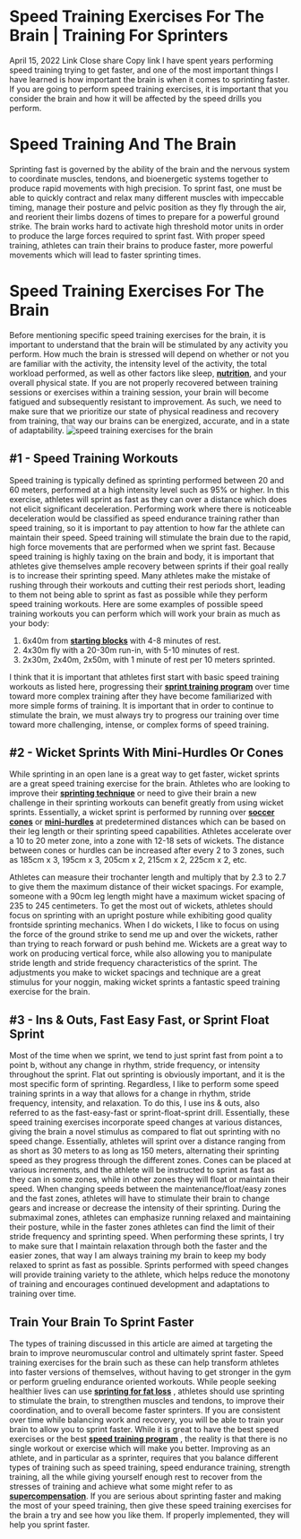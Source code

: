 #  Speed Training Exercises For The Brain | Training For Sprinters 
April 15, 2022
Link
Close share Copy link
I have spent years performing speed training trying to get faster, and one of the most important things I have learned is how important the brain is when it comes to sprinting faster. If you are going to perform speed training exercises, it is important that you consider the brain and how it will be affected by the speed drills you perform.
# Speed Training And The Brain
Sprinting fast is governed by the ability of the brain and the nervous system to coordinate muscles, tendons, and bioenergetic systems together to produce rapid movements with high precision.
To sprint fast, one must be able to quickly contract and relax many different muscles with impeccable timing, manage their posture and pelvic position as they fly through the air, and reorient their limbs dozens of times to prepare for a powerful ground strike.
The brain works hard to activate high threshold motor units in order to produce the large forces required to sprint fast. With proper speed training, athletes can train their brains to produce faster, more powerful movements which will lead to faster sprinting times.
# Speed Training Exercises For The Brain
Before mentioning specific speed training exercises for the brain, it is important to understand that the brain will be stimulated by any activity you perform. How much the brain is stressed will depend on whether or not you are familiar with the activity, the intensity level of the activity, the total workload performed, as well as other factors like sleep, [**nutrition**](https://sprintingworkouts.com/blogs/training/nutrition-for-sprinters "nutrition for sprinters"), and your overall physical state.
If you are not properly recovered between training sessions or exercises within a training session, your brain will become fatigued and subsequently resistant to improvement. As such, we need to make sure that we prioritize our state of physical readiness and recovery from training, that way our brains can be energized, accurate, and in a state of adaptability.
![speed training exercises for the brain](https://cdn.shopify.com/s/files/1/0015/4445/4207/files/speed_training_exercises_for_the_brain-01_480x480.jpg?v=1650077866)
## #1 - Speed Training Workouts
Speed training is typically defined as sprinting performed between 20 and 60 meters, performed at a high intensity level such as 95% or higher. In this exercise, athletes will sprint as fast as they can over a distance which does not elicit significant deceleration. Performing work where there is noticeable deceleration would be classified as speed endurance training rather than speed training, so it is important to pay attention to how far the athlete can maintain their speed.
Speed training will stimulate the brain due to the rapid, high force movements that are performed when we sprint fast. Because speed training is highly taxing on the brain and body, it is important that athletes give themselves ample recovery between sprints if their goal really is to increase their sprinting speed.
Many athletes make the mistake of rushing through their workouts and cutting their rest periods short, leading to them not being able to sprint as fast as possible while they perform speed training workouts. 
Here are some examples of possible speed training workouts you can perform which will work your brain as much as your body:
  1. 6x40m from [**starting blocks**](https://athletex-usa.myshopify.com/blogs/training-equipment/best-starting-blocks "starting blocks") with 4-8 minutes of rest.
  2. 4x30m fly with a 20-30m run-in, with 5-10 minutes of rest.
  3. 2x30m, 2x40m, 2x50m, with 1 minute of rest per 10 meters sprinted.


I think that it is important that athletes first start with basic speed training workouts as listed here, progressing their **[sprint training program](https://sprintingworkouts.com/collections/training-programs)** over time toward more complex training after they have become familiarized with more simple forms of training. It is important that in order to continue to stimulate the brain, we must always try to progress our training over time toward more challenging, intense, or complex forms of speed training.
## #2 - Wicket Sprints With Mini-Hurdles Or Cones
While sprinting in an open lane is a great way to get faster, wicket sprints are a great speed training exercise for the brain. Athletes who are looking to improve their **[sprinting technique](https://sprintingworkouts.com/blogs/training/fundamentals-sprint-running-technique)** or need to give their brain a new challenge in their sprinting workouts can benefit greatly from using wicket sprints.
Essentially, a wicket sprint is performed by running over **[soccer cones](https://www.amazon.com/s?k=soccer+cones&i=sporting&camp=1789&creative=9325&linkCode=ur2&linkId=0c43d9534509f390ab5b463fd6ce19c5&tag=athletex08-20)** or **[mini-hurdles](https://www.amazon.com/s?k=mini+hurdles&i=sporting&camp=1789&creative=9325&linkCode=ur2&linkId=e224c51a26798f5c7caf478e404237b3&tag=athletex08-20)** at predetermined distances which can be based on their leg length or their sprinting speed capabilities. Athletes accelerate over a 10 to 20 meter zone, into a zone with 12-18 sets of wickets. The distance between cones or hurdles can be increased after every 2 to 3 zones, such as 185cm x 3, 195cm x 3, 205cm x 2, 215cm x 2, 225cm x 2, etc.
  
  

Athletes can measure their trochanter length and multiply that by 2.3 to 2.7 to give them the maximum distance of their wicket spacings. For example, someone with a 90cm leg length might have a maximum wicket spacing of 235 to 245 centimeters.
To get the most out of wickets, athletes should focus on sprinting with an upright posture while exhibiting good quality frontside sprinting mechanics. When I do wickets, I like to focus on using the force of the ground strike to send me up and over the wickets, rather than trying to reach forward or push behind me. Wickets are a great way to work on producing vertical force, while also allowing you to manipulate stride length and stride frequency characteristics of the sprint. The adjustments you make to wicket spacings and technique are a great stimulus for your noggin, making wicket sprints a fantastic speed training exercise for the brain.
## #3 - Ins & Outs, Fast Easy Fast, or Sprint Float Sprint
Most of the time when we sprint, we tend to just sprint fast from point a to point b, without any change in rhythm, stride frequency, or intensity throughout the sprint. Flat out sprinting is obviously important, and it is the most specific form of sprinting.
Regardless, I like to perform some speed training sprints in a way that allows for a change in rhythm, stride frequency, intensity, and relaxation. To do this, I use ins & outs, also referred to as the fast-easy-fast or sprint-float-sprint drill. Essentially, these speed training exercises incorporate speed changes at various distances, giving the brain a novel stimulus as compared to flat out sprinting with no speed change.
Essentially, athletes will sprint over a distance ranging from as short as 30 meters to as long as 150 meters, alternating their sprinting speed as they progress through the different zones. Cones can be placed at various increments, and the athlete will be instructed to sprint as fast as they can in some zones, while in other zones they will float or maintain their speed.
When changing speeds between the maintenance/float/easy zones and the fast zones, athletes will have to stimulate their brain to change gears and increase or decrease the intensity of their sprinting. During the submaximal zones, athletes can emphasize running relaxed and maintaining their posture, while in the faster zones athletes can find the limit of their stride frequency and sprinting speed.
When performing these sprints, I try to make sure that I maintain relaxation through both the faster and the easier zones, that way I am always training my brain to keep my body relaxed to sprint as fast as possible.
Sprints performed with speed changes will provide training variety to the athlete, which helps reduce the monotony of training and encourages continued development and adaptations to training over time.
## Train Your Brain To Sprint Faster
The types of training discussed in this article are aimed at targeting the brain to improve neuromuscular control and ultimately sprint faster. Speed training exercises for the brain such as these can help transform athletes into faster versions of themselves, without having to get stronger in the gym or perform grueling endurance oriented workouts.
While people seeking healthier lives can use **[sprinting for fat loss](https://sprintingworkouts.com/blogs/training/will-sprinting-burn-belly-fat)** , athletes should use sprinting to stimulate the brain, to strengthen muscles and tendons, to improve their coordination, and to overall become faster sprinters.
If you are consistent over time while balancing work and recovery, you will be able to train your brain to allow you to sprint faster. While it is great to have the best speed exercises or the best **[speed training program](https://sprintingworkouts.com/products/off-season-pre-season-100m-dash-training-program-bundle)** , the reality is that there is no single workout or exercise which will make you better.
Improving as an athlete, and in particular as a sprinter, requires that you balance different types of training such as speed training, speed endurance training, strength training, all the while giving yourself enough rest to recover from the stresses of training and achieve what some might refer to as **[supercompensation](https://sprintingworkouts.com/blogs/training/supercompensation-stimulus-fatigue-recovery-adaptation-for-athletes)**.
If you are serious about sprinting faster and making the most of your speed training, then give these speed training exercises for the brain a try and see how you like them. If properly implemented, they will help you sprint faster.
[ ](https://sprintingworkouts.com/blogs/training)
